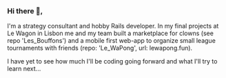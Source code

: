 ### Hi there 👋,
I'm a strategy consultant and hobby Rails developer. In my final projects at Le Wagon in Lisbon me and my team built a marketplace for clowns (see repo 'Les_Bouffons') and a mobile first web-app to organize small league tournaments with friends (repo: 'Le_WaPong', url: lewapong.fun).

I have yet to see how much I'll be coding going forward and what I'll try to learn next...

<!--
**manuelkneib/manuelkneib** is a ✨ _special_ ✨ repository because its `README.md` (this file) appears on your GitHub profile.

Here are some ideas to get you started:

- 🔭 I’m currently working on ...
- 🌱 I’m currently learning ...
- 👯 I’m looking to collaborate on ...
- 🤔 I’m looking for help with ...
- 💬 Ask me about ...
- 📫 How to reach me: ...
- 😄 Pronouns: ...
- ⚡ Fun fact: ...
-->
